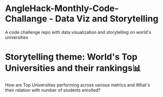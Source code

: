 # AngleHack-Monthly-Code-Challange - Data Viz and Storytelling
A code challenge repo with data visualization and storytelling on world's universities

# Storytelling theme: World's Top Universities and their rankings📊

How are Top Universities performing across various metrics and What's their relation with number of students enrolled?


